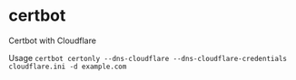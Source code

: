 # certbot
Certbot with Cloudflare

Usage
`certbot certonly --dns-cloudflare --dns-cloudflare-credentials cloudflare.ini -d example.com`

